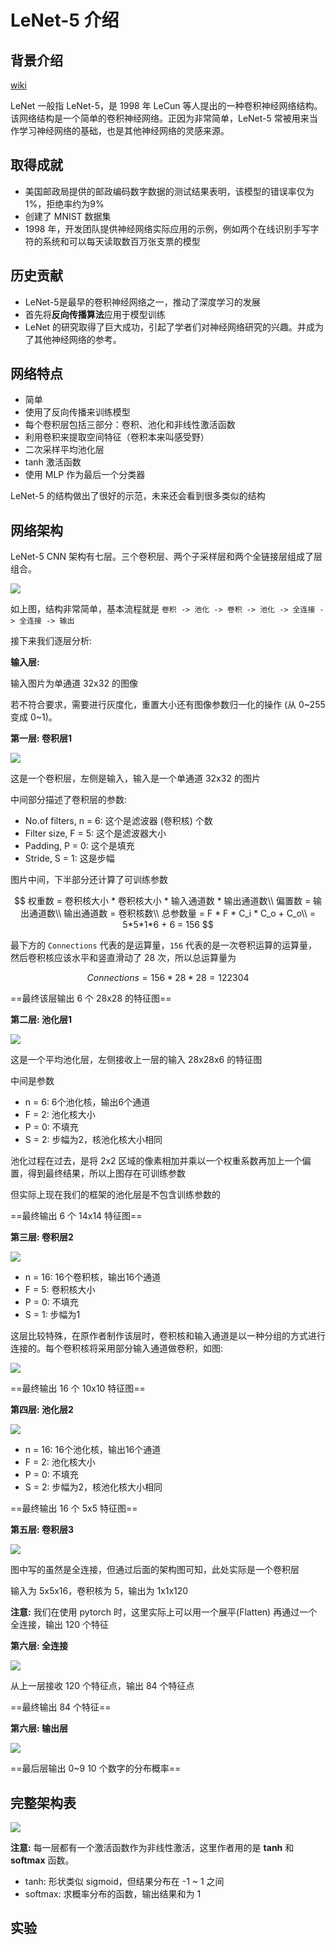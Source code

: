 # LeNet-5 介绍

## 背景介绍

[wiki](https://en.wikipedia.org/wiki/LeNet)

LeNet 一般指 LeNet-5，是 1998 年 LeCun 等人提出的一种卷积神经网络结构。该网络结构是一个简单的卷积神经网络。正因为非常简单，LeNet-5
常被用来当作学习神经网络的基础，也是其他神经网络的灵感来源。

## 取得成就

- 美国邮政局提供的邮政编码数字数据的测试结果表明，该模型的错误率仅为1%，拒绝率约为9%
- 创建了 MNIST 数据集
- 1998 年，开发团队提供神经网络实际应用的示例，例如两个在线识别手写字符的系统和可以每天读取数百万张支票的模型

## 历史贡献

- LeNet-5是最早的卷积神经网络之一，推动了深度学习的发展
- 首先将**反向传播算法**应用于模型训练
- LeNet 的研究取得了巨大成功，引起了学者们对神经网络研究的兴趣。并成为了其他神经网络的参考。

## 网络特点

- 简单
- 使用了反向传播来训练模型
- 每个卷积层包括三部分：卷积、池化和非线性激活函数
- 利用卷积来提取空间特征（卷积本来叫感受野）
- 二次采样平均池化层
- tanh 激活函数
- 使用 MLP 作为最后一个分类器

LeNet-5 的结构做出了很好的示范，未来还会看到很多类似的结构

## 网络架构

LeNet-5 CNN 架构有七层。三个卷积层、两个子采样层和两个全链接层组成了层组合。

![](md-img/1lvvWF48t7cyRWqct13eU0w.jpeg)

如上图，结构非常简单，基本流程就是 `卷积 -> 池化 -> 卷积 -> 池化 -> 全连接 -> 全连接 -> 输出`

接下来我们逐层分析:

**输入层:**

输入图片为单通道 32x32 的图像

若不符合要求，需要进行灰度化，重置大小还有图像参数归一化的操作 (从 0~255 变成 0~1)。

**第一层: 卷积层1**

![](md-img/1A_me23rHHjpel62FdHd1rw.jpeg)

这是一个卷积层，左侧是输入，输入是一个单通道 32x32 的图片

中间部分描述了卷积层的参数:

- No.of filters, n = 6: 这个是滤波器 (卷积核) 个数
- Filter size, F = 5: 这个是滤波器大小
- Padding, P = 0: 这个是填充
- Stride, S = 1: 这是步幅

图片中间，下半部分还计算了可训练参数

$$
权重数 = 卷积核大小 * 卷积核大小 * 输入通道数 * 输出通道数\\
偏置数 = 输出通道数\\
输出通道数 = 卷积核数\\
总参数量 = F * F * C_i * C_o + C_o\\
= 5*5*1*6 + 6 = 156
$$

最下方的 `Connections` 代表的是运算量，`156` 代表的是一次卷积运算的运算量，然后卷积核应该水平和竖直滑动了 28 次，所以总运算量为

$$
Connections = 156 * 28 * 28 = 122304
$$

==最终该层输出 6 个 28x28 的特征图==

**第二层: 池化层1**

![](md-img/1p8J7C6Qfrx66-8Iq7MFe7g.jpeg)

这是一个平均池化层，左侧接收上一层的输入 28x28x6 的特征图

中间是参数

- n = 6: 6个池化核，输出6个通道
- F = 2: 池化核大小
- P = 0: 不填充
- S = 2: 步幅为2，核池化核大小相同

池化过程在过去，是将 2x2 区域的像素相加并乘以一个权重系数再加上一个偏置，得到最终结果，所以上图存在可训练参数

但实际上现在我们的框架的池化层是不包含训练参数的

==最终输出 6 个 14x14 特征图==

**第三层: 卷积层2**

![](md-img/1JsMkZZxYEgfmlzb9RAzbgw.jpeg)

- n = 16: 16个卷积核，输出16个通道
- F = 5: 卷积核大小
- P = 0: 不填充
- S = 1: 步幅为1

这层比较特殊，在原作者制作该层时，卷积核和输入通道是以一种分组的方式进行连接的。每个卷积核将采用部分输入通道做卷积，如图:

![](md-img/0kDiitJlp_3xJny_L.png)

==最终输出 16 个 10x10 特征图==

**第四层: 池化层2**

![](md-img/1mq8saL-o4CBSV5GhAui2CQ.jpeg)

- n = 16: 16个池化核，输出16个通道
- F = 2: 池化核大小
- P = 0: 不填充
- S = 2: 步幅为2，核池化核大小相同

==最终输出 16 个 5x5 特征图==

**第五层: 卷积层3**

![](md-img/1lv-t6kz4e5PQMIiZku62Xg.jpeg)

图中写的虽然是全连接，但通过后面的架构图可知，此处实际是一个卷积层

输入为 5x5x16，卷积核为 5，输出为 1x1x120

**注意:** 我们在使用 pytorch 时，这里实际上可以用一个展平(Flatten) 再通过一个全连接，输出 120 个特征

**第六层: 全连接**

![](md-img/10YNRM8AvSu54IaMx0eFR_A.jpeg)

从上一层接收 120 个特征点，输出 84 个特征点

==最终输出 84 个特征==

**第六层: 输出层**

![](md-img/1N7SV3VtEiK0eSQRpwgCvsg.jpeg)

==最后层输出 0~9 10 个数字的分布概率==

## 完整架构表

![](md-img/1gNzz6vvWmF6tDN6pTRTd9g.jpeg)

**注意:** 每一层都有一个激活函数作为非线性激活，这里作者用的是 **tanh** 和 **softmax** 函数。

- tanh: 形状类似 sigmoid，但结果分布在 -1 ~ 1 之间
- softmax: 求概率分布的函数，输出结果和为 1

## 实验


